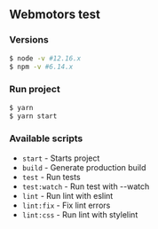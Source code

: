 ## Webmotors test

### Versions

```bash
$ node -v #12.16.x
$ npm -v #6.14.x
```

### Run project

```bash
$ yarn
$ yarn start
```

### Available scripts

- `start` - Starts project
- `build` - Generate production build
- `test` - Run tests
- `test:watch` - Run test with --watch
- `lint` - Run lint with eslint
- `lint:fix` - Fix lint errors
- `lint:css` - Run lint with stylelint
